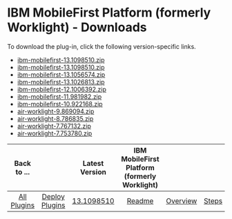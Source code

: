 
# IBM MobileFirst Platform (formerly Worklight) - Downloads

To download the plug-in, click the following version-specific links.

- [ibm-mobilefirst-13.1098510.zip](https://raw.githubusercontent.com/UrbanCode/IBM-UCD-PLUGINS/main/files/air-worklight/ibm-mobilefirst-13.1174444.zip)
- [ibm-mobilefirst-13.1098510.zip](https://raw.githubusercontent.com/UrbanCode/IBM-UCD-PLUGINS/main/files/air-worklight/ibm-mobilefirst-13.1098510.zip)
- [ibm-mobilefirst-13.1056574.zip](https://raw.githubusercontent.com/UrbanCode/IBM-UCD-PLUGINS/main/files/air-worklight/ibm-mobilefirst-13.1056574.zip)
- [ibm-mobilefirst-13.1026813.zip](https://raw.githubusercontent.com/UrbanCode/IBM-UCD-PLUGINS/main/files/air-worklight/ibm-mobilefirst-13.1026813.zip)
- [ibm-mobilefirst-12.1006392.zip](https://raw.githubusercontent.com/UrbanCode/IBM-UCD-PLUGINS/main/files/air-worklight/ibm-mobilefirst-12.1006392.zip)
- [ibm-mobilefirst-11.981982.zip](https://raw.githubusercontent.com/UrbanCode/IBM-UCD-PLUGINS/main/files/air-worklight/ibm-mobilefirst-11.981982.zip)
- [ibm-mobilefirst-10.922168.zip](https://raw.githubusercontent.com/UrbanCode/IBM-UCD-PLUGINS/main/files/air-worklight/ibm-mobilefirst-10.922168.zip)
- [air-worklight-9.869094.zip](https://raw.githubusercontent.com/UrbanCode/IBM-UCD-PLUGINS/main/files/air-worklight/air-worklight-9.869094.zip)
- [air-worklight-8.786835.zip](https://raw.githubusercontent.com/UrbanCode/IBM-UCD-PLUGINS/main/files/air-worklight/air-worklight-8.786835.zip)
- [air-worklight-7.767132.zip](https://raw.githubusercontent.com/UrbanCode/IBM-UCD-PLUGINS/main/files/air-worklight/air-worklight-7.767132.zip)
- [air-worklight-7.753780.zip](https://raw.githubusercontent.com/UrbanCode/IBM-UCD-PLUGINS/main/files/air-worklight/air-worklight-7.753780.zip)

|Back to ...||Latest Version|IBM MobileFirst Platform (formerly Worklight) |||||
| :---: | :---: | :---: | :---: | :---: | :---: | :---: | :---: |
|[All Plugins](../../index.md)|[Deploy Plugins](../README.md)|[13.1098510](https://raw.githubusercontent.com/UrbanCode/IBM-UCD-PLUGINS/main/files/air-worklight/ibm-mobilefirst-13.1098510.zip)|[Readme](README.md)|[Overview](overview.md)|[Steps](steps.md)|[Usage](usage.md)|[Troubleshooting](troubleshooting.md)|
